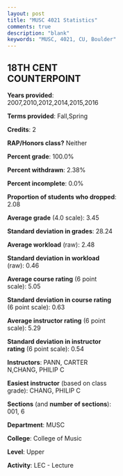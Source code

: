 ```yaml
---
layout: post
title: "MUSC 4021 Statistics"
comments: true
description: "blank"
keywords: "MUSC, 4021, CU, Boulder"
--- 
```

<head>
<script src="https://ajax.googleapis.com/ajax/libs/jquery/2.1.3/jquery.min.js"></script>
<script src="https://dl.dropboxusercontent.com/s/pc42nxpaw1ea4o9/highcharts.js?dl=0"></script>
<!-- <script src="../assets/js/highcharts.js"></script> -->
<style type="text/css">@font-face {
	font-family: "Bebas Neue";
	src: url(https://www.filehosting.org/file/details/544349/BebasNeue%20Regular.otf) format("opentype");
	}
	h1.Bebas { 
		font-family: "Bebas Neue", Verdana, Tahoma;
	}
</style>
</head>
<body>
	<div id="container" style="float: right; width: 45%; height: 88%; margin-left: 2.5%; margin-right: 2.5%;"></div>
	<script language="JavaScript">
		$(document).ready(function() {
		var chart = {type: 'column'};
		var title = {text: 'Grade Distribution'};
		var xAxis = {categories: ['A','B','C','D','F'],crosshair: true};
		var yAxis = {min: 0,title: {text: 'Percentage'}};
		var tooltip = {headerFormat: '<center><b><span style="font-size:20px">{point.key}</span></b></center>',
		               pointFormat: '<td style="padding:0"><b>{point.y:.1f}%</b></td>',
		               footerFormat: '</table>',shared: true,useHTML: true};
		var plotOptions = {column: {pointPadding: 0.0,borderWidth: 0}};  
		var credits = {enabled: false};var series= [{name: 'Percent',data: [62.77,28.72,5.32,1.06,2.13,]}];
		var json = {};
		json.chart = chart;
		json.title = title;
		json.tooltip = tooltip;
		json.xAxis = xAxis;
		json.yAxis = yAxis;  
		json.series = series;
		json.plotOptions = plotOptions;  
		json.credits = credits;
		$('#container').highcharts(json);
	});
	</script>
</body>
			   
## 18TH CENT COUNTERPOINT

**Years provided**: 2007,2010,2012,2014,2015,2016

**Terms provided**: Fall,Spring

**Credits**: 2

**RAP/Honors class?** Neither

**Percent grade**: 100.0%

**Percent withdrawn**: 2.38%

**Percent incomplete**: 0.0%

**Proportion of students who dropped**: 2.08

**Average grade** (4.0 scale): 3.45

**Standard deviation in grades**: 28.24

**Average workload** (raw): 2.48

**Standard deviation in workload** (raw): 0.46

**Average course rating** (6 point scale): 5.05

**Standard deviation in course rating** (6 point scale): 0.63

**Average instructor rating** (6 point scale): 5.29

**Standard deviation in instructor rating** (6 point scale): 0.54

**Instructors**: PANN, CARTER N,CHANG, PHILIP C

**Easiest instructor** (based on class grade): CHANG, PHILIP C

**Sections** (and **number of sections**): 001, 6

**Department**: MUSC

**College**: College of Music

**Level**: Upper

**Activity**: LEC - Lecture